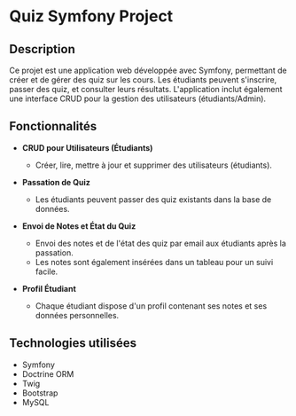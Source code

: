 # Quiz Symfony Project

## Description

Ce projet est une application web développée avec Symfony, permettant de créer et de gérer des quiz sur les cours. Les étudiants peuvent s'inscrire, passer des quiz, et consulter leurs résultats. L'application inclut également une interface CRUD pour la gestion des utilisateurs (étudiants/Admin).

## Fonctionnalités

- **CRUD pour Utilisateurs (Étudiants)**
  - Créer, lire, mettre à jour et supprimer des utilisateurs (étudiants).

- **Passation de Quiz**
  - Les étudiants peuvent passer des quiz existants dans la base de données.

- **Envoi de Notes et État du Quiz**
  - Envoi des notes et de l'état des quiz par email aux étudiants après la passation.
  - Les notes sont également insérées dans un tableau pour un suivi facile.

- **Profil Étudiant**
  - Chaque étudiant dispose d'un profil contenant ses notes et ses données personnelles.

## Technologies utilisées

- Symfony
- Doctrine ORM
- Twig
- Bootstrap
- MySQL

